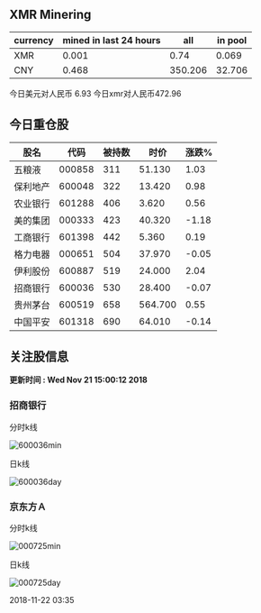 ## XMR Minering

|currency|mined in last 24 hours|all|in pool|
|---|---|---|---|
|XMR|0.001|0.74|0.069|
|CNY|0.468|350.206|32.706|

今日美元对人民币 6.93	今日xmr对人民币472.96


## 今日重仓股 

|股名|代码|被持数|时价|涨跌%|
|---|---|---|---|---|
|五粮液|000858|311|51.130|1.03|
|保利地产|600048|322|13.420|0.98|
|农业银行|601288|406|3.620|0.56|
|美的集团|000333|423|40.320|-1.18|
|工商银行|601398|442|5.360|0.19|
|格力电器|000651|504|37.970|-0.05|
|伊利股份|600887|519|24.000|2.04|
|招商银行|600036|530|28.400|-0.07|
|贵州茅台|600519|658|564.700|0.55|
|中国平安|601318|690|64.010|-0.14|

## 关注股信息
**更新时间 : Wed Nov 21 15:00:12 2018**
### 招商银行 
分时k线

![600036min](http://image.sinajs.cn/newchart/min/n/sh600036.gif)

日k线

![600036day](http://image.sinajs.cn/newchart/daily/n/sh600036.gif)

### 京东方Ａ 
分时k线

![000725min](http://image.sinajs.cn/newchart/min/n/sz000725.gif)

日k线

![000725day](http://image.sinajs.cn/newchart/daily/n/sz000725.gif)

2018-11-22 03:35